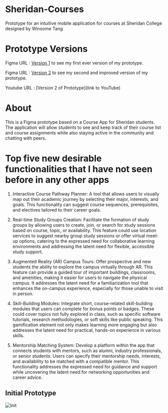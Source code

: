 # Sheridan-Courses
Prototype for an intuitive mobile application for courses at Sheridan College designed by Winsome Tang

# Prototype Versions

Figma URL : [Version 1]() to see my first ever version of my prototype.

Figma URL : [Version 2](https://www.figma.com/file/7yjD6vdRUxWVYLnVXccqFl/Assignment-2?type=design&node-id=0%3A1&mode=design&t=a0O25ZxAyVqXYcNW-1) to see my second and improved version of my prototype.

Youtube URL : [Version 2 of Prototype](link to YouTube)

# About 

This is a Figma prototype based on a Course App for Sheridan students. The application will allow students to see and keep track of their course list and course assignments while also staying active in the community and chatting with peers.

# Top five new desirable functionalities that I have not seen before in any other apps

1. Interactive Course Pathway Planner: A tool that allows users to visually map out their academic journey by selecting their major, interests, and goals. This functionality can suggest course sequences, prerequisites, and electives tailored to their career goals.

2. Real-time Study Groups Creation: Facilitate the formation of study groups by allowing users to create, join, or search for study sessions based on course, topic, or availability. This feature could use location services to suggest nearby group study sessions or offer virtual meet-up options, catering to the expressed need for collaborative learning environments and addressing the latent need for flexible, accessible study support.

3. Augmented Reality (AR) Campus Tours: Offer prospective and new students the ability to explore the campus virtually through AR. This feature can provide a guided tour of important buildings, classrooms, and amenities, making it easier for users to navigate the physical campus. It addresses the latent need for a familiarization tool that enhances the on-campus experience, especially for those unable to visit in person.

4. Skill-Building Modules: Integrate short, course-related skill-building modules that users can complete for bonus points or badges. These could cover topics not fully explored in class, such as specific software tutorials, research methodologies, or soft skills like public speaking. This gamification element not only makes learning more engaging but also addresses the latent need for practical, hands-on experience in various skills.

5. Mentorship Matching System: Develop a platform within the app that connects students with mentors, such as alumni, industry professionals, or senior students. Users can specify their mentorship needs, interests, and availability to be matched with a compatible mentor. This functionality addresses the expressed need for guidance and support while uncovering the latent need for networking opportunities and career advice.


## Initial Prototype
![Init](./initial-prototype.png)
